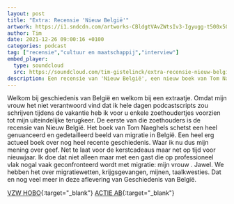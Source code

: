 ```yaml
---
layout: post
title: "Extra: Recensie 'Nieuw België'"
artwork: https://i1.sndcdn.com/artworks-CBldgtVAvZWtsIv3-Igyugg-t500x500.jpg
author: Tim
date: 2021-12-26 09:00:16 +0100
categories: podcast
tag: ["recensie","cultuur en maatschappij","interview"]
embed_player:
  type: soundcloud
  src: https://soundcloud.com/tim-gistelinck/extra-recensie-nieuw-belgie
description: Een recensie van 'Nieuw België', een nieuw boek van Tom Naeghels.
---
```

Welkom bij geschiedenis van België en welkom bij een extraatje. Omdat mijn vrouw het niet verantwoord vind dat ik hele dagen podcastscripts zou schrijven tijdens de vakantie heb ik voor u enkele zoethoudertjes voorzien tot mijn uiteindelijke terugkeer. De eerste van die zoethouders is de recensie van Nieuw België. Het boek van Tom Naeghels schetst een heel genuanceerd en gedetailleerd beeld van migratie in België. Een heel erg actueel boek over nog heel recente geschiedenis. Waar ik nu dus mijn mening over geef. Net te laat voor de kerstcadeaus maar net op tijd voor nieuwjaar. Ik doe dat niet alleen maar met een gast die op professioneel vlak nogal vaak geconfronteerd wordt met migratie: mijn vrouw . Jawel. We hebben het over migratiewetten, krijgsgevangen, mijnen, taalkwesties. Dat en nog veel meer in deze aflevering van Geschiedenis van België.

[VZW HOBO](https://www.hobo.brussels/site/nl/){:target="_blank"}
[ACTIE AB](https://www.abconcerts.be/nl/nieuws/schenk-voor-5-een-oudejaarsmaaltijd-aan-een-thuisloze-persoon/a1e5J000001C65PQAS){:target="_blank"}